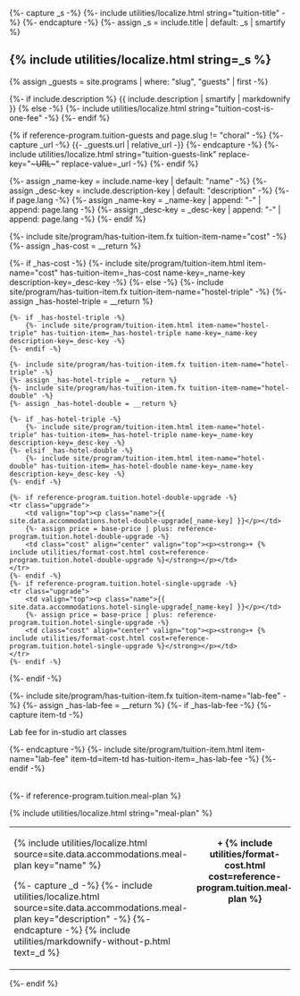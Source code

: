 {%- capture _s -%}
{%- include utilities/localize.html string="tuition-title" -%}
{%- endcapture -%}
{%- assign _s = include.title | default: _s | smartify %}
## {% include utilities/localize.html string=_s %}

{% assign _guests = site.programs | where: "slug", "guests" | first -%}

{%- if include.description %}
{{ include.description | smartify | markdownify }}
{% else -%}
{%- include utilities/localize.html string="tuition-cost-is-one-fee" -%}
{%- endif %}

{% if reference-program.tuition-guests and page.slug != "choral" -%}
    {%- capture _url -%}
    {{- _guests.url | relative_url -}}
    {%- endcapture -%}
    {%- include utilities/localize.html string="tuition-guests-link" replace-key="~~~URL~~~" replace-value=_url -%}
{%- endif %}

{%- assign _name-key = include.name-key | default: "name" -%}
{%- assign _desc-key = include.description-key | default: "description" -%}
{%- if page.lang -%}
    {%- assign _name-key = _name-key | append: "-" | append: page.lang -%}
    {%- assign _desc-key = _desc-key | append: "-" | append: page.lang -%}
{%- endif %}

<table>
<tbody>

{%- include site/program/has-tuition-item.fx tuition-item-name="cost" -%}
{%- assign _has-cost = __return %}

{%- if _has-cost -%}
    {%- include site/program/tuition-item.html item-name="cost" has-tuition-item=_has-cost name-key=_name-key description-key=_desc-key -%}
{%- else -%}
    {%- include site/program/has-tuition-item.fx tuition-item-name="hostel-triple" -%}
    {%- assign _has-hostel-triple = __return %}

    {%- if _has-hostel-triple -%}
        {%- include site/program/tuition-item.html item-name="hostel-triple" has-tuition-item=_has-hostel-triple name-key=_name-key description-key=_desc-key -%}
    {%- endif -%}

    {%- include site/program/has-tuition-item.fx tuition-item-name="hotel-triple" -%}
    {%- assign _has-hotel-triple = __return %}
    {%- include site/program/has-tuition-item.fx tuition-item-name="hotel-double" -%}
    {%- assign _has-hotel-double = __return %}

    {%- if _has-hotel-triple -%}
        {%- include site/program/tuition-item.html item-name="hotel-triple" has-tuition-item=_has-hotel-triple name-key=_name-key description-key=_desc-key -%}
    {%- elsif _has-hotel-double -%}
        {%- include site/program/tuition-item.html item-name="hotel-double" has-tuition-item=_has-hotel-double name-key=_name-key description-key=_desc-key -%}
    {%- endif -%}

    {%- if reference-program.tuition.hotel-double-upgrade -%}
    <tr class="upgrade">
        <td valign="top"><p class="name">{{ site.data.accommodations.hotel-double-upgrade[_name-key] }}</p></td>
        {%- assign price = base-price | plus: reference-program.tuition.hotel-double-upgrade -%}
        <td class="cost" align="center" valign="top"><p><strong>+ {% include utilities/format-cost.html cost=reference-program.tuition.hotel-double-upgrade %}</strong></p></td>
    </tr>
    {%- endif -%}
    {%- if reference-program.tuition.hotel-single-upgrade -%}
    <tr class="upgrade">
        <td valign="top"><p class="name">{{ site.data.accommodations.hotel-single-upgrade[_name-key] }}</p></td>
        {%- assign price = base-price | plus: reference-program.tuition.hotel-single-upgrade -%}
        <td class="cost" align="center" valign="top"><p><strong>+ {% include utilities/format-cost.html cost=reference-program.tuition.hotel-single-upgrade %}</strong></p></td>
    </tr>
    {%- endif -%}
{%- endif -%}

{%- include site/program/has-tuition-item.fx tuition-item-name="lab-fee" -%}
{%- assign _has-lab-fee = __return %}
{%- if _has-lab-fee -%}
    {%- capture item-td -%}
        <p class="name">Lab fee for in-studio art classes</p>
    {%- endcapture -%}
    {%- include site/program/tuition-item.html item-name="lab-fee" item-td=item-td has-tuition-item=_has-lab-fee -%}
{%- endif -%}
</tbody>
</table>


{%- if reference-program.tuition.meal-plan %}

{% include utilities/localize.html string="meal-plan" %}

<table>
<tbody>
    <tr>
        <td>
            <p class="name">{% include utilities/localize.html source=site.data.accommodations.meal-plan key="name" %}</p>
            <p class="description">
{%- capture _d -%}
{%- include utilities/localize.html source=site.data.accommodations.meal-plan key="description" -%}
{%- endcapture -%}
                {% include utilities/markdownify-without-p.html text=_d %}</p>
        </td><td class="cost" align="center" valign="top"><p><strong>+ {% include utilities/format-cost.html cost=reference-program.tuition.meal-plan %}</strong></p></td>
    </tr>
</tbody>
</table>
{%- endif %}